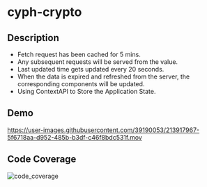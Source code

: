 # cyph-crypto

## Description

- Fetch request has been cached for 5 mins.
- Any subsequent requests will be served from the value.
- Last updated time gets updated every 20 seconds.
- When the data is expired and refreshed from the server, the corresponding components will be updated.
- Using ContextAPI to Store the Application State.

## Demo

https://user-images.githubusercontent.com/39190053/213917967-5f6718aa-d952-485b-b3df-c46f8bdc531f.mov

## Code Coverage

![code_coverage](https://user-images.githubusercontent.com/39190053/213917911-80791191-6c48-4e60-875b-aa00d08fb864.png)
